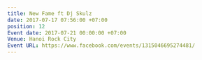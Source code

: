 ```yaml
---
title: New Fame ft Dj Skulz
date: 2017-07-17 07:56:00 +07:00
position: 12
Event date: 2017-07-21 00:00:00 +07:00
Venue: Hanoi Rock City
Event URL: https://www.facebook.com/events/1315046695274481/
---
```



